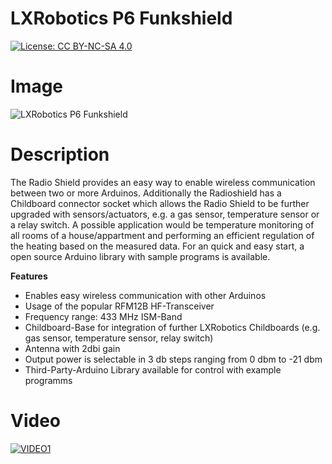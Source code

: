 LXRobotics P6 Funkshield
==============

[![License: CC BY-NC-SA 4.0](https://img.shields.io/badge/License-CC%20BY--NC--SA%204.0-lightgrey.svg)](http://creativecommons.org/licenses/by-nc-sa/4.0/)

# Image

![LXRobotics P6 Funkshield](https://raw.githubusercontent.com/lxrobotics/Funkshield/master/images/radio-shield-side-small.jpg)

# Description

The Radio Shield provides an easy way to enable wireless communication between two or more Arduinos. Additionally the Radioshield has a Childboard connector socket which allows the Radio Shield to be further upgraded with sensors/actuators, e.g. a gas sensor, temperature sensor or a relay switch. A possible application would be temperature monitoring of all rooms of a house/appartment and performing an efficient regulation of the heating based on the measured data. For an quick and easy start, a open source Arduino library with sample programs is available.

**Features**

* Enables easy wireless communication with other Arduinos
* Usage of the popular RFM12B HF-Transceiver
* Frequency range: 433 MHz ISM-Band
* Childboard-Base for integration of further LXRobotics Childboards (e.g. gas sensor, temperature sensor, relay switch)
* Antenna with 2dbi gain
* Output power is selectable in 3 db steps ranging from 0 dbm to -21 dbm
* Third-Party-Arduino Library available for control with example programms

# Video

[![VIDEO1](http://img.youtube.com/vi/mx7psw9cC3o/0.jpg)](https://www.youtube.com/watch?v=mx7psw9cC3o "LXRobotics Funkshield")
